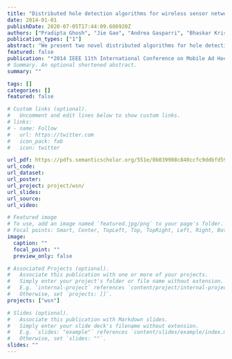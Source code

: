 ```yaml
---
title: "Distributed hole detection algorithms for wireless sensor networks"
date: 2014-01-01
publishDate: 2020-07-05T17:44:09.686920Z
authors: ["Pradipta Ghosh", "Jie Gao", "Andrea Gasparri", "Bhaskar Krishnamachari"]
publication_types: ["1"]
abstract: "We present two novel distributed algorithms for hole detection in a wireless sensor network (WSN) based on the distributed Delaunay triangulation of the underlying communication graph. The first, which we refer to as the distance-vector hole determination (DVHD) algorithm, is based on traditional distance vector routing for multi-hop networks and shortest path lengths between node pairs. The second, which we refer to as the Gaussian curvature-based hole determination (GCHD) algorithm, applies the Gauss-Bonnet theorem on the Delaunay graph to calculate the number of holes based on the graph’s Gaussian curvature. We present a detailed comparative performance analysis of both methods based on simulations, showing that while DVHD is conceptually simpler, the GCHD algorithm shows better performance with respect to run-time and message count per node"
featured: false
publication: "*2014 IEEE 11th International Conference on Mobile Ad Hoc and Sensor Systems (MASS)*"
# Summary. An optional shortened abstract.
summary: ""

tags: []
categories: []
featured: false

# Custom links (optional).
#   Uncomment and edit lines below to show custom links.
# links:
# - name: Follow
#   url: https://twitter.com
#   icon_pack: fab
#   icon: twitter

url_pdf: https://pdfs.semanticscholar.org/551e/0b039908c840ccfc9ddbfd59f60d23156bdf.pdf
url_code:
url_dataset:
url_poster:
url_project: project/wsn/
url_slides:
url_source:
url_video:

# Featured image
# To use, add an image named `featured.jpg/png` to your page's folder. 
# Focal points: Smart, Center, TopLeft, Top, TopRight, Left, Right, BottomLeft, Bottom, BottomRight.
image:
  caption: ""
  focal_point: ""
  preview_only: false

# Associated Projects (optional).
#   Associate this publication with one or more of your projects.
#   Simply enter your project's folder or file name without extension.
#   E.g. `internal-project` references `content/project/internal-project/index.md`.
#   Otherwise, set `projects: []`.
projects: ["wsn"]

# Slides (optional).
#   Associate this publication with Markdown slides.
#   Simply enter your slide deck's filename without extension.
#   E.g. `slides: "example"` references `content/slides/example/index.md`.
#   Otherwise, set `slides: ""`.
slides: ""
---
```



